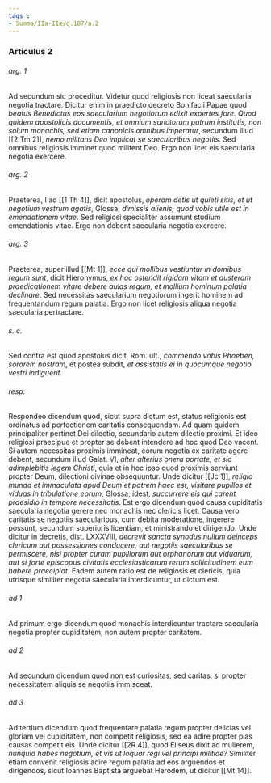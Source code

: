 ```yaml
---
tags : 
- Summa/IIa-IIæ/q.187/a.2
---
```


### Articulus 2

###### arg. 1
Ad secundum sic proceditur. Videtur quod religiosis non liceat saecularia negotia tractare. Dicitur enim in praedicto decreto Bonifacii Papae quod *beatus Benedictus eos saecularium negotiorum edixit expertes fore. Quod quidem apostolicis documentis, et omnium sanctorum patrum institutis, non solum monachis, sed etiam canonicis omnibus imperatur*, secundum illud [[2 Tm 2]], *nemo militans Deo implicat se saecularibus negotiis*. Sed omnibus religiosis imminet quod militent Deo. Ergo non licet eis saecularia negotia exercere.

###### arg. 2
Praeterea, I ad [[1 Th 4]], dicit apostolus, *operam detis ut quieti sitis, et ut negotium vestrum agatis*, Glossa, *dimissis alienis, quod vobis utile est in emendationem vitae*. Sed religiosi specialiter assumunt studium emendationis vitae. Ergo non debent saecularia negotia exercere.

###### arg. 3
Praeterea, super illud [[Mt 1]], *ecce qui mollibus vestiuntur in domibus regum sunt*, dicit Hieronymus, *ex hoc ostendit rigidam vitam et austeram praedicationem vitare debere aulas regum, et mollium hominum palatia declinare*. Sed necessitas saecularium negotiorum ingerit hominem ad frequentandum regum palatia. Ergo non licet religiosis aliqua negotia saecularia pertractare.

###### s. c.
Sed contra est quod apostolus dicit, Rom. ult., *commendo vobis Phoeben, sororem nostram*, et postea subdit, *et assistatis ei in quocumque negotio vestri indiguerit*.

###### resp.
Respondeo dicendum quod, sicut supra dictum est, status religionis est ordinatus ad perfectionem caritatis consequendam. Ad quam quidem principaliter pertinet Dei dilectio, secundario autem dilectio proximi. Et ideo religiosi praecipue et propter se debent intendere ad hoc quod Deo vacent. Si autem necessitas proximis immineat, eorum negotia ex caritate agere debent, secundum illud Galat. VI, *alter alterius onera portate, et sic adimplebitis legem Christi*, quia et in hoc ipso quod proximis serviunt propter Deum, dilectioni divinae obsequuntur. Unde dicitur [[Jc 1]], *religio munda et immaculata apud Deum et patrem haec est, visitare pupillos et viduas in tribulatione eorum*, Glossa, idest, *succurrere eis qui carent praesidio in tempore necessitatis*. Est ergo dicendum quod causa cupiditatis saecularia negotia gerere nec monachis nec clericis licet. Causa vero caritatis se negotiis saecularibus, cum debita moderatione, ingerere possunt, secundum superioris licentiam, et ministrando et dirigendo. Unde dicitur in decretis, dist. LXXXVIII, *decrevit sancta synodus nullum deinceps clericum aut possessiones conducere, aut negotiis saecularibus se permiscere, nisi propter curam pupillorum aut orphanorum aut viduarum, aut si forte episcopus civitatis ecclesiasticarum rerum sollicitudinem eum habere praecipiat*. Eadem autem ratio est de religiosis et clericis, quia utrisque similiter negotia saecularia interdicuntur, ut dictum est.

###### ad 1
Ad primum ergo dicendum quod monachis interdicuntur tractare saecularia negotia propter cupiditatem, non autem propter caritatem.

###### ad 2
Ad secundum dicendum quod non est curiositas, sed caritas, si propter necessitatem aliquis se negotiis immisceat.

###### ad 3
Ad tertium dicendum quod frequentare palatia regum propter delicias vel gloriam vel cupiditatem, non competit religiosis, sed ea adire propter pias causas competit eis. Unde dicitur [[2R 4]], quod Eliseus dixit ad mulierem, *nunquid habes negotium, et vis ut loquar regi vel principi militiae?* Similiter etiam convenit religiosis adire regum palatia ad eos arguendos et dirigendos, sicut Ioannes Baptista arguebat Herodem, ut dicitur [[Mt 14]].

